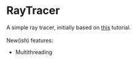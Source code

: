 # RayTracer
A simple ray tracer, initially based on [this](https://raytracing.github.io/books/RayTracingInOneWeekend.html) tutorial.<br/><br/>
New(ish) features:
- Multithreading





